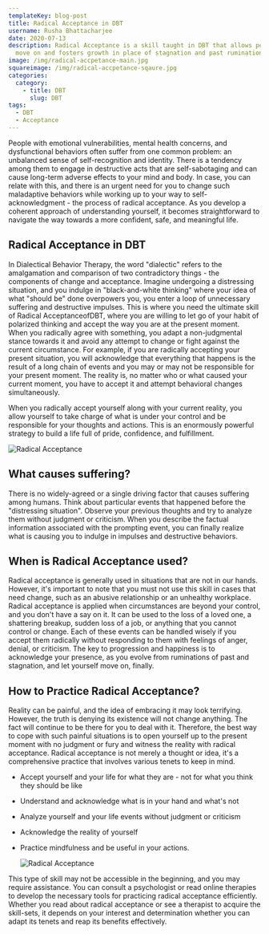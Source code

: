 ```yaml
---
templateKey: blog-post
title: Radical Acceptance in DBT
username: Rusha Bhattacharjee
date: 2020-07-13
description: Radical Acceptance is a skill taught in DBT that allows people to
  move on and fosters growth in place of stagnation and past ruminations.
image: /img/radical-accpetance-main.jpg
squareimage: /img/radical-accpetance-sqaure.jpg
categories:
  category:
    - title: DBT
      slug: DBT
tags:
  - DBT
  - Acceptance
---
```

<!--StartFragment-->

People with emotional vulnerabilities, mental health concerns, and dysfunctional behaviors often suffer from one common problem: an unbalanced sense of self-recognition and identity. There is a tendency among them to engage in destructive acts that are self-sabotaging and can cause long-term adverse effects to your mind and body. In case, you can relate with this, and there is an urgent need for you to change such maladaptive behaviors while working up to your way to self-acknowledgment - the process of radical acceptance. As you develop a coherent approach of understanding yourself, it becomes straightforward to navigate the way towards a more confident, safe, and meaningful life.

## Radical Acceptance in DBT

In Dialectical Behavior Therapy, the word "dialectic" refers to the amalgamation and comparison of two contradictory things - the components of change and acceptance. Imagine undergoing a distressing situation, and you indulge in "black-and-white thinking" where your idea of what "should be" done overpowers you, you enter a loop of unnecessary suffering and destructive impulses. This is where you need the ultimate skill of Radical AcceptanceofDBT, where you are willing to let go of your habit of polarized thinking and accept the way you are at the present moment. When you radically agree with something, you adapt a non-judgmental stance towards it and avoid any attempt to change or fight against the current circumstance. For example, if you are radically accepting your present situation, you will acknowledge that everything that happens is the result of a long chain of events and you may or may not be responsible for your present moment. The reality is, no matter who or what caused your current moment, you have to accept it and attempt behavioral changes simultaneously.

When you radically accept yourself along with your current reality, you allow yourself to take charge of what is under your control and be responsible for your thoughts and actions. This is an enormously powerful strategy to build a life full of pride, confidence, and fulfillment.

![Radical Acceptance](/img/radi.jpg "Radical Acceptance for DBT")

<!--EndFragment--><!--StartFragment-->

## What causes suffering?

There is no widely-agreed or a single driving factor that causes suffering among humans. Think about particular events that happened before the "distressing situation". Observe your previous thoughts and try to analyze them without judgment or criticism. When you describe the factual information associated with the prompting event, you can finally realize what is causing you to indulge in impulses and destructive behaviors.

## When is Radical Acceptance used?

Radical acceptance is generally used in situations that are not in our hands. However, it's important to note that you must not use this skill in cases that need change, such as an abusive relationship or an unhealthy workplace. Radical acceptance is applied when circumstances are beyond your control, and you don't have a say on it. It can be used to the loss of a loved one, a shattering breakup, sudden loss of a job, or anything that you cannot control or change. Each of these events can be handled wisely if you accept them radically without responding to them with feelings of anger, denial, or criticism. The key to progression and happiness is to acknowledge your presence, as you evolve from ruminations of past and stagnation, and let yourself move on, finally.

<!--StartFragment-->

## How to Practice Radical Acceptance?

Reality can be painful, and the idea of embracing it may look terrifying. However, the truth is denying its existence will not change anything. The fact will continue to be there for you to deal with it. Therefore, the best way to cope with such painful situations is to open yourself up to the present moment with no judgment or fury and witness the reality with radical acceptance. Radical acceptance is not merely a thought or idea, it's a comprehensive practice that involves various tenets to keep in mind.

* Accept yourself and your life for what they are - not for what you think they should be like
* Understand and acknowledge what is in your hand and what's not
* Analyze yourself and your life events without judgment or criticism
* Acknowledge the reality of yourself
* Practice mindfulness and be useful in your actions.

  ![Radical Acceptance](/img/radical-acc..jpg "Radical Acceptance for DBT")

<!--StartFragment-->

This type of skill may not be accessible in the beginning, and you may require assistance. You can consult a psychologist or read online therapies to develop the necessary tools for practicing radical acceptance efficiently. Whether you read about radical acceptance or see a therapist to acquire the skill-sets, it depends on your interest and determination whether you can adapt its tenets and reap its benefits effectively.



<!--EndFragment--><!--EndFragment-->

<!--EndFragment-->